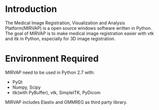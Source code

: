 Introduction
=========

The Medical Image Registration, Visualization and Analysis Platform(MIRVAP) is a open source windows software written in Python. The goal of MIRVAP is to make medical image registration easier with vtk and itk in Python, especially for 3D image registration. 

Environment Required
=========

MIRVAP need to be used in Python 2.7 with: 
* PyQt
* Numpy, Scipy
* itk(with PyBuffer), vtk, SimpleITK, PyDicom

MIRVAP includes Elastix and GMMREG as third party library. 





